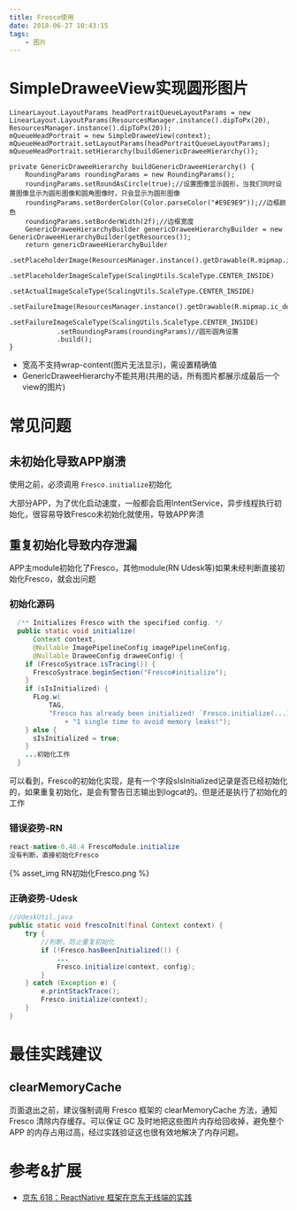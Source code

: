 ```yaml
---
title: Fresco使用
date: 2018-06-27 10:43:15
tags:
	- 图片
---
```


# SimpleDraweeView实现圆形图片  #

	LinearLayout.LayoutParams headPortraitQueueLayoutParams = new LinearLayout.LayoutParams(ResourcesManager.instance().dipToPx(20), ResourcesManager.instance().dipToPx(20));
    mQueueHeadPortrait = new SimpleDraweeView(context);
    mQueueHeadPortrait.setLayoutParams(headPortraitQueueLayoutParams);
    mQueueHeadPortrait.setHierarchy(buildGenericDraweeHierarchy());

	private GenericDraweeHierarchy buildGenericDraweeHierarchy() {
        RoundingParams roundingParams = new RoundingParams();
        roundingParams.setRoundAsCircle(true);//设置图像显示圆形，当我们同时设置图像显示为圆形图像和圆角图像时，只会显示为圆形图像
        roundingParams.setBorderColor(Color.parseColor("#E9E9E9"));//边框颜色
        roundingParams.setBorderWidth(2f);//边框宽度
        GenericDraweeHierarchyBuilder genericDraweeHierarchyBuilder = new GenericDraweeHierarchyBuilder(getResources());
        return genericDraweeHierarchyBuilder
                .setPlaceholderImage(ResourcesManager.instance().getDrawable(R.mipmap.ic_default_avatar_t))
                .setPlaceholderImageScaleType(ScalingUtils.ScaleType.CENTER_INSIDE)
                .setActualImageScaleType(ScalingUtils.ScaleType.CENTER_INSIDE)
                .setFailureImage(ResourcesManager.instance().getDrawable(R.mipmap.ic_default_avatar_t))
                .setFailureImageScaleType(ScalingUtils.ScaleType.CENTER_INSIDE)
                .setRoundingParams(roundingParams)//圆形圆角设置
                .build();
    }

- 宽高不支持wrap-content(图片无法显示)，需设置精确值
- GenericDraweeHierarchy不能共用(共用的话，所有图片都展示成最后一个view的图片)

# 常见问题

## 未初始化导致APP崩溃

使用之前，必须调用 `Fresco.initialize`初始化

大部分APP，为了优化启动速度，一般都会启用IntentService，异步线程执行初始化，很容易导致Fresco未初始化就使用，导致APP奔溃

## 重复初始化导致内存泄漏

APP主module初始化了Fresco，其他module(RN Udesk等)如果未经判断直接初始化Fresco，就会出问题

### 初始化源码

```java
  /** Initializes Fresco with the specified config. */
  public static void initialize(
      Context context,
      @Nullable ImagePipelineConfig imagePipelineConfig,
      @Nullable DraweeConfig draweeConfig) {
    if (FrescoSystrace.isTracing()) {
      FrescoSystrace.beginSection("Fresco#initialize");
    }
    if (sIsInitialized) {
      FLog.w(
          TAG,
          "Fresco has already been initialized! `Fresco.initialize(...)` should only be called "
              + "1 single time to avoid memory leaks!");
    } else {
      sIsInitialized = true;
    }
    ...初始化工作
  }
```

可以看到，Fresco的初始化实现，是有一个字段sIsInitialized记录是否已经初始化的，如果重复初始化，是会有警告日志输出到logcat的。但是还是执行了初始化的工作

### 错误姿势-RN
  
```java
react-native-0.48.4 FrescoModule.initialize 
没有判断，直接初始化Fresco
```

{% asset_img RN初始化Fresco.png %}

### 正确姿势-Udesk

```java
//UdeskUtil.java
public static void frescoInit(final Context context) {
    try {
    	//判断，防止重复初始化
        if (!Fresco.hasBeenInitialized()) {
            ...
            Fresco.initialize(context, config);
        }
    } catch (Exception e) {
        e.printStackTrace();
        Fresco.initialize(context);
    }
}
```

# 最佳实践建议

## clearMemoryCache

页面退出之前，建议强制调用 Fresco 框架的 clearMemoryCache 方法，通知 Fresco 清除内存缓存。可以保证 GC 及时地把这些图片内存给回收掉，避免整个 APP 的内存占用过高，经过实践验证这也很有效地解决了内存问题。

# 参考&扩展

- [京东 618：ReactNative 框架在京东无线端的实践](https://www.infoq.cn/article/jd-618-ReactNative-jingdong-practise)